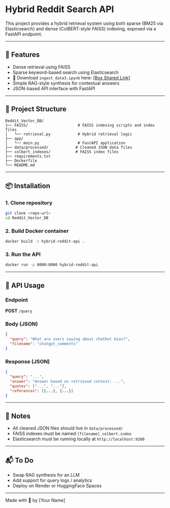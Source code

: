 # Hybrid Reddit Search API

This project provides a hybrid retrieval system using both sparse (BM25 via Elasticsearch) and dense (ColBERT-style FAISS) indexing, exposed via a FastAPI endpoint.

---

## 🚀 Features
- Dense retrieval using FAISS
- Sparse keyword-based search using Elasticsearch
- 📂 Download `ingest_data3.ipynb` here: [[Box Shared Link](https://utexas.box.com/s/guzwdm71561gci391uxuq0cul39iuw8k)]
- Simple RAG-style synthesis for contextual answers
- JSON-based API interface with FastAPI

---

## 📁 Project Structure
```
Reddit_Vector_DB/
├── FAISS/                      # FAISS indexing scripts and index files
│   └── retrieval.py            # Hybrid retrieval logic
├── app/
│   └── main.py                 # FastAPI application
├── data/processed/            # Cleaned JSON data files
├── colbert_indexes/           # FAISS index files
├── requirements.txt
├── Dockerfile
└── README.md
```

---

## 📦 Installation

### 1. Clone repository
```bash
git clone <repo-url>
cd Reddit_Vector_DB
```

### 2. Build Docker container
```bash
docker build -t hybrid-reddit-api .
```

### 3. Run the API
```bash
docker run -p 8000:8000 hybrid-reddit-api
```

---

## 📡 API Usage

### Endpoint
**POST** `/query`

### Body (JSON)
```json
{
  "query": "What are users saying about chatbot bias?",
  "filename": "chatgpt_comments"
}
```

### Response (JSON)
```json
{
  "query": "...",
  "answer": "Answer based on retrieved context: ...",
  "quotes": ["...", "..."],
  "references": [{...}, {...}]
}
```

---

## 🧠 Notes
- All cleaned JSON files should live in `data/processed/`
- FAISS indexes must be named `[filename]_colbert.index`
- Elasticsearch must be running locally at `http://localhost:9200`

---

## 📬 To Do
- Swap RAG synthesis for an LLM
- Add support for query logs / analytics
- Deploy on Render or HuggingFace Spaces

---

Made with 🧠 by [Your Name]
